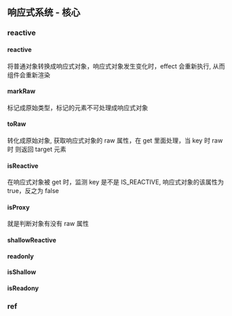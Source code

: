 ## 响应式系统 - 核心

### reactive

#### reactive

将普通对象转换成响应式对象，响应式对象发生变化时，effect 会重新执行, 从而组件会重新渲染

#### markRaw

标记成原始类型，标记的元素不可处理成响应式对象

#### toRaw

转化成原始对象, 获取响应式对象的 raw 属性，在 get 里面处理，当 key 时 raw 时 则返回 target 元素

#### isReactive

在响应式对象被 get 时，监测 key 是不是 IS_REACTIVE, 响应式对象的该属性为 true，反之为 false

#### isProxy

就是判断对象有没有 raw 属性

#### shallowReactive

#### readonly

#### isShallow

#### isReadony

### ref
